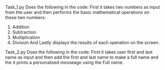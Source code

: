 
Task_1.py Does the following in the code:
First it takes two numbers as input from the user and then performs the basic mathematical operations on these two numbers:
1. Addition
2. Subtraction
3. Multiplication
4. Division
And Lastly displays the results of each operation on the screen.

Task_2.py Does the following in the code:
First it takes user first and last name as input and then add the first and last name to make a full name and the it prints a personalised messeage using the Full name.
